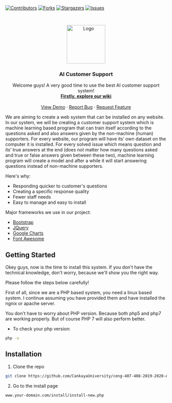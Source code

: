 
<!-- MARKDOWN -->
[contributors-shield]: https://img.shields.io/github/contributors/CankayaUniversity/ceng-407-408-2019-2020-AI-Customer-Support.svg?style=flat-square
[contributors-url]: https://github.com/CankayaUniversity/ceng-407-408-2019-2020-AI-Customer-Support/graphs/contributors
[forks-shield]: https://img.shields.io/github/forks/CankayaUniversity/ceng-407-408-2019-2020-AI-Customer-Support.svg?style=flat-square
[forks-url]: https://github.com/CankayaUniversity/ceng-407-408-2019-2020-AI-Customer-Support/network/members
[stars-shield]: https://img.shields.io/github/stars/CankayaUniversity/ceng-407-408-2019-2020-AI-Customer-Support.svg?style=flat-square
[stars-url]: https://github.com/CankayaUniversity/ceng-407-408-2019-2020-AI-Customer-Support/stargazers
[issues-shield]: https://img.shields.io/github/issues/CankayaUniversity/ceng-407-408-2019-2020-AI-Customer-Support.svg?style=flat-square
[issues-url]: https://github.com/CankayaUniversity/ceng-407-408-2019-2020-AI-Customer-Support/issues



[![Contributors][contributors-shield]][contributors-url]
[![Forks][forks-shield]][forks-url]
[![Stargazers][stars-shield]][stars-url]
[![Issues][issues-shield]][issues-url]



<!-- Logo -->
<br />
<p align="center">
  <a href="#">
    <img src="https://github.com/CankayaUniversity/ceng-407-408-2019-2020-AI-Customer-Support/raw/master/images/mascot.png?raw=true" alt="Logo" width="120" height="120">
  </a>

  <h3 align="center">AI Customer Support</h3>

  <p align="center">
    Welcome guys! A very good time to use the best AI customer support system!
    <br />
    <a href="https://github.com/CankayaUniversity/ceng-407-408-2019-2020-AI-Customer-Support/wiki"><strong>Firstly, explore our wiki </strong></a>
    <br />
    <br />
    <a href="http://www.atakde.site/">View Demo</a>
    ·
    <a href="https://github.com/CankayaUniversity/ceng-407-408-2019-2020-AI-Customer-Support/issues">Report Bug</a>
    ·
    <a href="https://github.com/CankayaUniversity/ceng-407-408-2019-2020-AI-Customer-Support/issues">Request Feature</a>
  </p>
</p>

<!-- ABOUT -->

We are aiming to create a web system that can be installed on any website. In our system, we will be creating a customer support system which is machine learning based program that can train itself according to the questions asked and also answers given by the non-machine (human) supporters. For every website, our program will have its’ own dataset on the computer it is installed. For every solved issue which means question and its’ true answers at the end (does not matter how many questions asked and true or false answers given between these two), machine learning program will create a model and after a while it will start answering questions instead of non-machine supporters.

Here's why:
* Responding quicker to customer's questions
* Creating a specific response quality
* Fewer staff needs 
* Easy to manage and easy to install


Major frameworks we use in our project:

* [Bootstrap](https://getbootstrap.com)
* [JQuery](https://jquery.com)
* [Google Charts](https://developers.google.com/chart)
* [Font Awesome](https://fontawesome.com/)

<!-- GETTING STARTED -->

## Getting Started

Okey guys, now is the time to install this system. 
If you don't have the technical knowledge, don't worry, because we'll show you the right way.

Please follow the steps below carefully!

First of all, since we are a PHP based system, you need a linux based system. I continue assuming you have provided them and have installed the ngnix or apache server.

You don't have to worry about PHP version. Because both php5 and php7 are working properly. But of course PHP 7 will also perform better.

* To check your php version:
```sh
php -v
```
## Installation

1. Clone the repo
```sh
git clone https://github.com/CankayaUniversity/ceng-407-408-2019-2020-AI-Customer-Support.git
```
2. Go to the install page
```sh
www.your-domain.com/install/install-new.php
```


